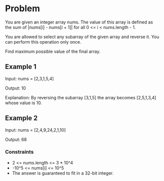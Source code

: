 # Problem

You are given an integer array nums. The value of this array is defined as the sum of |nums[i] - nums[i + 1]| for all 0 <= i < nums.length - 1.

You are allowed to select any subarray of the given array and reverse it. You can perform this operation only once.

Find maximum possible value of the final array.

## Example 1

Input: nums = [2,3,1,5,4]

Output: 10

Explanation: By reversing the subarray [3,1,5] the array becomes [2,5,1,3,4] whose value is 10.

## Example 2

Input: nums = [2,4,9,24,2,1,10]

Output: 68
 
### Constraints

- 2 <= nums.length <= 3 * 10^4
- -10^5 <= nums[i] <= 10^5
- The answer is guaranteed to fit in a 32-bit integer.
